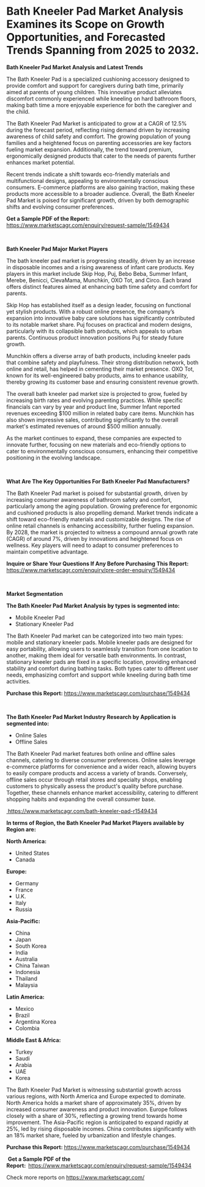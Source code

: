 <p><h1>Bath Kneeler Pad Market Analysis Examines its Scope on Growth Opportunities, and Forecasted Trends Spanning from 2025 to 2032.</h1></p><p><strong>Bath Kneeler Pad Market Analysis and Latest Trends</strong></p>
<p><p>The Bath Kneeler Pad is a specialized cushioning accessory designed to provide comfort and support for caregivers during bath time, primarily aimed at parents of young children. This innovative product alleviates discomfort commonly experienced while kneeling on hard bathroom floors, making bath time a more enjoyable experience for both the caregiver and the child.</p><p>The Bath Kneeler Pad Market is anticipated to grow at a CAGR of 12.5% during the forecast period, reflecting rising demand driven by increasing awareness of child safety and comfort. The growing population of young families and a heightened focus on parenting accessories are key factors fueling market expansion. Additionally, the trend toward premium, ergonomically designed products that cater to the needs of parents further enhances market potential. </p><p>Recent trends indicate a shift towards eco-friendly materials and multifunctional designs, appealing to environmentally conscious consumers. E-commerce platforms are also gaining traction, making these products more accessible to a broader audience. Overall, the Bath Kneeler Pad Market is poised for significant growth, driven by both demographic shifts and evolving consumer preferences.</p></p>
<p><strong>Get a Sample PDF of the Report:&nbsp;</strong> <a href="https://www.marketscagr.com/enquiry/request-sample/1549434?utm_campaign=2265&utm_medium=2&utm_source=Github&utm_content=ia&utm_term=08022025&utm_id=bath-kneeler-pad">https://www.marketscagr.com/enquiry/request-sample/1549434</a></p>
<p>&nbsp;</p>
<p><strong>Bath Kneeler Pad Major Market Players</strong></p>
<p><p>The bath kneeler pad market is progressing steadily, driven by an increase in disposable incomes and a rising awareness of infant care products. Key players in this market include Skip Hop, Puj, Bebo Beba, Summer Infant, Merebe, Benicci, ClevaMama, Munchkin, OXO Tot, and Circo. Each brand offers distinct features aimed at enhancing bath time safety and comfort for parents.</p><p>Skip Hop has established itself as a design leader, focusing on functional yet stylish products. With a robust online presence, the company’s expansion into innovative baby care solutions has significantly contributed to its notable market share. Puj focuses on practical and modern designs, particularly with its collapsible bath products, which appeals to urban parents. Continuous product innovation positions Puj for steady future growth.</p><p>Munchkin offers a diverse array of bath products, including kneeler pads that combine safety and playfulness. Their strong distribution network, both online and retail, has helped in cementing their market presence. OXO Tot, known for its well-engineered baby products, aims to enhance usability, thereby growing its customer base and ensuring consistent revenue growth.</p><p>The overall bath kneeler pad market size is projected to grow, fueled by increasing birth rates and evolving parenting practices. While specific financials can vary by year and product line, Summer Infant reported revenues exceeding $100 million in related baby care items. Munchkin has also shown impressive sales, contributing significantly to the overall market's estimated revenues of around $500 million annually.</p><p>As the market continues to expand, these companies are expected to innovate further, focusing on new materials and eco-friendly options to cater to environmentally conscious consumers, enhancing their competitive positioning in the evolving landscape.</p></p>
<p>&nbsp;</p>
<p><strong>What Are The Key Opportunities For Bath Kneeler Pad Manufacturers?</strong></p>
<p><p>The Bath Kneeler Pad market is poised for substantial growth, driven by increasing consumer awareness of bathroom safety and comfort, particularly among the aging population. Growing preference for ergonomic and cushioned products is also propelling demand. Market trends indicate a shift toward eco-friendly materials and customizable designs. The rise of online retail channels is enhancing accessibility, further fueling expansion. By 2028, the market is projected to witness a compound annual growth rate (CAGR) of around 7%, driven by innovations and heightened focus on wellness. Key players will need to adapt to consumer preferences to maintain competitive advantage.</p></p>
<p><strong>Inquire or Share Your Questions If Any Before Purchasing This Report:</strong> <a href="https://www.marketscagr.com/enquiry/pre-order-enquiry/1549434?utm_campaign=2265&utm_medium=2&utm_source=Github&utm_content=ia&utm_term=08022025&utm_id=bath-kneeler-pad">https://www.marketscagr.com/enquiry/pre-order-enquiry/1549434</a></p>
<p>&nbsp;</p>
<p><strong>Market Segmentation</strong></p>
<p><strong>The Bath Kneeler Pad Market Analysis by types is segmented into:</strong></p>
<p><ul><li>Mobile Kneeler Pad</li><li>Stationary Kneeler Pad</li></ul></p>
<p><p>The Bath Kneeler Pad market can be categorized into two main types: mobile and stationary kneeler pads. Mobile kneeler pads are designed for easy portability, allowing users to seamlessly transition from one location to another, making them ideal for versatile bath environments. In contrast, stationary kneeler pads are fixed in a specific location, providing enhanced stability and comfort during bathing tasks. Both types cater to different user needs, emphasizing comfort and support while kneeling during bath time activities.</p></p>
<p><strong>Purchase this Report:&nbsp;</strong><a href="https://www.marketscagr.com/purchase/1549434?utm_campaign=2265&utm_medium=2&utm_source=Github&utm_content=ia&utm_term=08022025&utm_id=bath-kneeler-pad">https://www.marketscagr.com/purchase/1549434</a></p>
<p>&nbsp;</p>
<p><strong>The Bath Kneeler Pad Market Industry Research by Application is segmented into:</strong></p>
<p><ul><li>Online Sales</li><li>Offline Sales</li></ul></p>
<p><p>The Bath Kneeler Pad market features both online and offline sales channels, catering to diverse consumer preferences. Online sales leverage e-commerce platforms for convenience and a wider reach, allowing buyers to easily compare products and access a variety of brands. Conversely, offline sales occur through retail stores and specialty shops, enabling customers to physically assess the product's quality before purchase. Together, these channels enhance market accessibility, catering to different shopping habits and expanding the overall consumer base.</p></p>
<p><a href="https://www.marketscagr.com/bath-kneeler-pad-r1549434?utm_campaign=2265&utm_medium=2&utm_source=Github&utm_content=ia&utm_term=08022025&utm_id=bath-kneeler-pad">&nbsp;https://www.marketscagr.com/bath-kneeler-pad-r1549434</a></p>
<p><strong>In terms of Region, the Bath Kneeler Pad Market Players available by Region are:</strong></p>
<p>
    <p> <strong> North America: </strong>
        <ul>
            <li>United States</li>
            <li>Canada</li>
        </ul>
        </p> 
    <p> <strong> Europe: </strong>
        <ul>
            <li>Germany</li>
            <li>France</li>
            <li>U.K.</li>
            <li>Italy</li>
            <li>Russia</li>
        </ul>
        </p> 
    <p> <strong> Asia-Pacific: </strong>
        <ul>
            <li>China</li>
            <li>Japan</li>
            <li>South Korea</li>
            <li>India</li>
            <li>Australia</li>
            <li>China Taiwan</li>
            <li>Indonesia</li>
            <li>Thailand</li>
            <li>Malaysia</li>
        </ul>
        </p> 
    <p> <strong> Latin America: </strong>
        <ul>
            <li>Mexico</li>
            <li>Brazil</li>
            <li>Argentina Korea</li>
            <li>Colombia</li>
        </ul>
        </p> 
    <p> <strong> Middle East & Africa: </strong>
        <ul>
            <li>Turkey</li>
            <li>Saudi</li>
            <li>Arabia</li>
            <li>UAE</li>
            <li>Korea</li>
        </ul>
    </p>
    </p>
<p><p>The Bath Kneeler Pad Market is witnessing substantial growth across various regions, with North America and Europe expected to dominate. North America holds a market share of approximately 35%, driven by increased consumer awareness and product innovation. Europe follows closely with a share of 30%, reflecting a growing trend towards home improvement. The Asia-Pacific region is anticipated to expand rapidly at 25%, led by rising disposable incomes. China contributes significantly with an 18% market share, fueled by urbanization and lifestyle changes.</p></p>
<p><strong>Purchase this Report: </strong><a href="https://www.marketscagr.com/purchase/1549434?utm_campaign=2265&utm_medium=2&utm_source=Github&utm_content=ia&utm_term=08022025&utm_id=bath-kneeler-pad">https://www.marketscagr.com/purchase/1549434</a></p>
<p>&nbsp;<strong>Get a Sample PDF of the Report:&nbsp;&nbsp;</strong><a href="https://www.marketscagr.com/enquiry/request-sample/1549434?utm_campaign=2265&utm_medium=2&utm_source=Github&utm_content=ia&utm_term=08022025&utm_id=bath-kneeler-pad">https://www.marketscagr.com/enquiry/request-sample/1549434</a></p>
<p><strong></strong></p>
<p>Check more reports on <a href="https://www.marketscagr.com/?utm_campaign=2265&utm_medium=2&utm_source=Github&utm_content=ia&utm_term=08022025&utm_id=bath-kneeler-pad">https://www.marketscagr.com/</a></p>